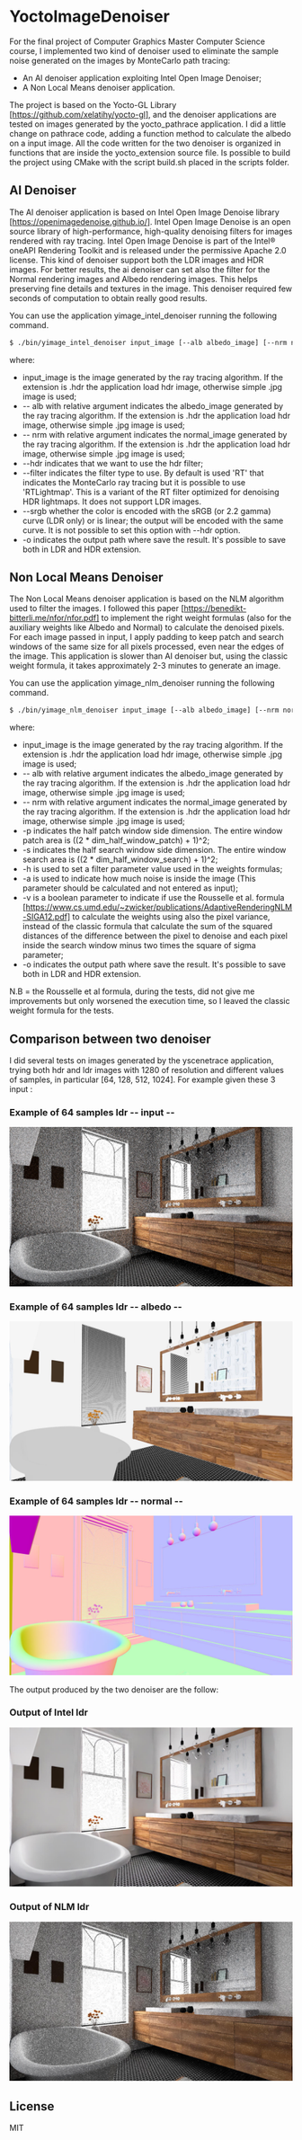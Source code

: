# YoctoImageDenoiser
For the final project of Computer Graphics Master Computer Science course, I implemented two kind of denoiser used to eliminate the sample noise generated on the images by MonteCarlo path tracing:
- An AI denoiser application exploiting Intel Open Image Denoiser;
- A Non Local Means denoiser application.

The project is based on the Yocto-GL Library [https://github.com/xelatihy/yocto-gl], and the denoiser applications are tested on images generated by the yocto_pathrace application. I did a little change on pathrace code, adding a function method to calculate the albedo on a input image. All the code written for the two denoiser is organized in functions that are inside the yocto_extension source file.
Is possible to build the project using CMake with the script build.sh placed in the scripts folder.

## AI Denoiser
The AI denoiser application is based on Intel Open Image Denoise library [https://openimagedenoise.github.io/]. 
Intel Open Image Denoise is an open source library of high-performance, high-quality denoising filters for images rendered with ray tracing. Intel Open Image Denoise is part of the Intel® oneAPI Rendering Toolkit and is released under the permissive Apache 2.0 license.
This kind of denoiser support both the LDR images and HDR images. For better results, the ai denoiser can set also the filter for the Normal rendering images and Albedo rendering images. This helps preserving fine details and textures in the image.
This denoiser required few seconds of computation to obtain really good results.

You can use the application yimage_intel_denoiser running the following command.
```sh
$ ./bin/yimage_intel_denoiser input_image [--alb albedo_image] [--nrm normal_image] [--hdr] [--filter RT|RTLightmap] [--srgb] [-o output_image]
```
where:
- input_image is the image generated by the ray tracing algorithm. If the extension is .hdr the application load hdr image, otherwise simple .jpg image is used;
- -- alb with relative argument indicates the albedo_image generated by the ray tracing algorithm. If the extension is .hdr the application load hdr image, otherwise simple .jpg image is used;
- -- nrm with relative argument indicates the normal_image generated by the ray tracing algorithm. If the extension is .hdr the application load hdr image, otherwise simple .jpg image is used;
- --hdr indicates that we want to use the hdr filter;
- --filter indicates the filter type to use. By default is used 'RT' that indicates the MonteCarlo ray tracing but it is possible to use 'RTLightmap'. This is a variant of the RT filter optimized for denoising HDR lightmaps. It does not support LDR images. 
- --srgb whether the color is encoded with the sRGB (or 2.2 gamma) curve (LDR only) or is linear; the output will be encoded with the same curve. It is not possible to set this option with --hdr option.
- -o indicates the output path where save the result. It's possible to save both in LDR and HDR extension.

## Non Local Means Denoiser
The Non Local Means denoiser application is based on the NLM algorithm used to filter the images. 
I followed this paper [https://benedikt-bitterli.me/nfor/nfor.pdf] to implement the right weight formulas (also for the auxiliary weights like Albedo and Normal) to calculate the denoised pixels. For each image passed in input, I apply padding to keep patch and search windows of the same size for all pixels processed, even near the edges of the image. This application is  slower than AI denoiser but, using the classic weight formula, it takes approximately 2-3 minutes to generate an image.

 

You can use the application yimage_nlm_denoiser running the following command.
```sh
$ ./bin/yimage_nlm_denoiser input_image [--alb albedo_image] [--nrm normal_image] [-p dim_half_window_patch] [-s dim_half_window_search] [-h filter_param] [-a sigma] [-v] [-o output_image]
```
where:
- input_image is the image generated by the ray tracing algorithm. If the extension is .hdr the application load hdr image, otherwise simple .jpg image is used;
- -- alb with relative argument indicates the albedo_image generated by the ray tracing algorithm. If the extension is .hdr the application load hdr image, otherwise simple .jpg image is used;
- -- nrm with relative argument indicates the normal_image generated by the ray tracing algorithm. If the extension is .hdr the application load hdr image, otherwise simple .jpg image is used;
- -p indicates the half patch window side dimension. The entire window patch area is ((2 * dim_half_window_patch) + 1)^2;
- -s indicates the half search window side dimension. The entire window search area is ((2 * dim_half_window_search) + 1)^2; 
- -h is used to set a filter parameter value used in the weights formulas;
- -a is used to indicate how much noise is inside the image (This parameter should be calculated and not entered as input);
- -v is a boolean parameter to indicate if use the Rousselle et al. formula [https://www.cs.umd.edu/~zwicker/publications/AdaptiveRenderingNLM-SIGA12.pdf] to calculate the weights using also the pixel variance, instead of the classic formula that calculate the sum of the squared distances of the difference between the pixel to denoise and each pixel inside the search window minus two times the square of sigma parameter;
- -o indicates the output path where save the result. It's possible to save both in LDR and HDR extension.

N.B = the Rousselle et al formula, during the tests,  did not give me improvements but only worsened the execution time, so I leaved the classic weight formula for the tests.

## Comparison between two denoiser
I did several tests on images generated by the yscenetrace application, trying both hdr and ldr images with 1280 of resolution and different values of samples, in particular [64, 128, 512, 1024]. 
For example given these 3 input : 
### Example of 64 samples ldr -- input --
![bathroom path tracing](./tests/images/ldr/11_bathroom1/11_bathroom1_1280_64.jpg)
### Example of 64 samples ldr -- albedo --
![bathroom albedo](./tests/images/ldr/11_bathroom1/11_bathroom1_albedo_1280_64.jpg)
### Example of 64 samples ldr -- normal --
![bathroom normal](./tests/images/ldr/11_bathroom1/11_bathroom1_normal_1280_64.jpg)

The output produced by the two denoiser are the follow:
### Output of Intel ldr
![bathroom Intel](./out/ldr/intel/11_bathroom1_1280_64.jpg)
### Output of NLM ldr
![bathroom NLM](./out/ldr/nlm/11_bathroom1_1280_64.jpg)


License
----

MIT

